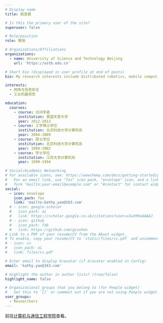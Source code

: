 ```yaml
---
# Display name
title: 姚宣霞

# Is this the primary user of the site?
superuser: false

# Role/position
role: 教授

# Organizations/Affiliations
organizations:
  - name: University of Science and Technology Beijing
    url: 'https://ustb.edu.cn'

# Short bio (displayed in user profile at end of posts)
bio: My research interests include distributed robotics, mobile computing and programmable matter.

interests:
  - 网络与信息安全
  - 工业机器视觉

education:
  courses:
    - course: 访问学者
      institution: 美国天普大学
      year: 2012-2013
    - course: 工学博士学位
      institution: 北京科技大学计算机系
      year: 2004-2009
    - course: 硕士学位
      institution: 北京科技大学计算机系
      year: 1999-2002
    - course: 学士学位
      institution: 江苏大学计算机系
      year: 1990-1994

# Social/Academic Networking
# For available icons, see: https://wowchemy.com/docs/getting-started/page-builder/#icons
#   For an email link, use "fas" icon pack, "envelope" icon, and a link in the
#   form "mailto:your-email@example.com" or "#contact" for contact widget.
social:
  - icon: envelope
    icon_pack: fas
    link: 'mailto:kathy.yao@163.com'
  # - icon: google-scholar
  #   icon_pack: ai
  #   link: https://scholar.google.co.uk/citations?user=sIwtMXoAAAAJ
  # - icon: github
  #   icon_pack: fab
  #   link: https://github.com/gcushen
# Link to a PDF of your resume/CV from the About widget.
# To enable, copy your resume/CV to `static/files/cv.pdf` and uncomment the lines below.
# - icon: cv
#   icon_pack: ai
#   link: files/cv.pdf

# Enter email to display Gravatar (if Gravatar enabled in Config)
email: 'kathy.yao@163.com'

# Highlight the author in author lists? (true/false)
highlight_name: false

# Organizational groups that you belong to (for People widget)
#   Set this to `[]` or comment out if you are not using People widget.
user_groups:
  - Researchers
---
```


前往[计算机与通信工程学院](http://scce.ustb.edu.cn/shiziduiwu/jiaoshixinxi/2018-04-12/52.html)查看。